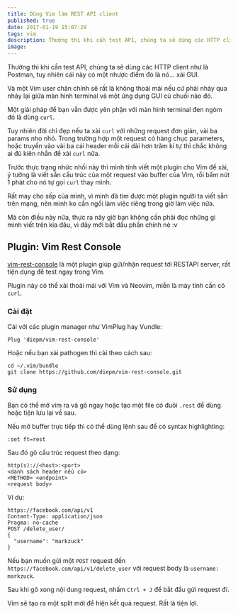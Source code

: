 ```yaml
---
title: Dùng Vim làm REST API client
published: true
date: 2017-01-19 15:07:29
tags: vim
description: Thường thì khi cần test API, chúng ta sẽ dùng các HTTP client như là Postman, tuy nhiên cái này có một nhược điểm đó là nó... xài GUI. 
image:
---
```

Thường thì khi cần test API, chúng ta sẽ dùng các HTTP client như là Postman, tuy nhiên cái này có một nhược điểm đó là nó... xài GUI. 

Và một Vim user chân chính sẽ rất là không thoải mái nếu cứ phải nhảy qua nhảy lại giữa màn hình terminal và một ứng dụng GUI củ chuối nào đó.

Một giải pháp để bạn vẫn được yên phận với màn hình terminal đen ngòm đó là dùng `curl`.

Tuy nhiên đời chỉ đẹp nếu ta xài `curl` với những request đơn giản, vài ba params nho nhỏ. Trong trường hợp một request có hàng chục parameters, hoặc truyền vào vài ba cái header mỗi cái dài hơn trăm kí tự thì chắc không ai đủ kiên nhẫn để xài `curl` nữa.

Trước thực trạng nhức nhối này thì mình tính viết một plugin cho Vim để xài, ý tưởng là viết sẵn cấu trúc của một request vào buffer của Vim, rồi bấm nút 1 phát cho nó tự gọi `curl` thay mình.

Rất may cho sếp của mình, vì mình đã tìm được một plugin người ta viết sẵn trên mạng, nên mình ko cần ngồi làm việc riêng trong giờ làm việc nữa.

Mà còn điều này nữa, thực ra nãy giờ bạn không cần phải đọc những gì mình viết trên kia đâu, vì đây mới bắt đầu phần chính nè :v 

## Plugin: Vim Rest Console

[vim-rest-console](https://github.com/diepm/vim-rest-console) là một plugin giúp gửi/nhận request tới RESTAPI server, rất tiện dụng để test ngay trong Vim.

Plugin này có thể xài thoải mái với Vim và Neovim, miễn là máy tính cần có `curl`.

### Cài đặt

Cài với các plugin manager như VimPlug hay Vundle:

```
Plug 'diepm/vim-rest-console'
```

Hoặc nếu bạn xài pathogen thì cài theo cách sau:

```
cd ~/.vim/bundle
git clone https://github.com/diepm/vim-rest-console.git
```

### Sử dụng

Bạn có thể mở vim ra và gõ ngay hoặc tạo một file có đuôi `.rest` để dùng hoặc tiện lưu lại về sau.

Nếu mở buffer trực tiếp thì có thể dùng lệnh sau để có syntax highlighting:

```
:set ft=rest
```

Sau đó gõ cấu trúc request theo dạng:

```
http(s)://<host>:<port>
<danh sách header nếu có>
<METHOD> <endpoint>
<request body>
```

Ví dụ:

```
https://facebook.com/api/v1
Content-Type: application/json
Pragma: no-cache
POST /delete_user/
{
  "username": "markzuck"
}
```

Nếu bạn muốn gửi một `POST` request đến `https://facebook.com/api/v1/delete_user` với request body là `username: markzuck`.

Sau khi gõ xong nội dung request, nhấm `Ctrl + J` để bắt đầu gửi request đi. 

Vim sẽ tạo ra một split mới để hiện kết quả request. Rất là tiện lợi.
